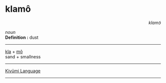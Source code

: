 
# klamô

<div align="right"><i>klamɔ̃</i></div>

*noun*  
**Definition :** dust  

---

[kla](kla.md) + [mô](mô.md)  
sand + smallness  

---

[Kivümi Language](../README.md)

---
